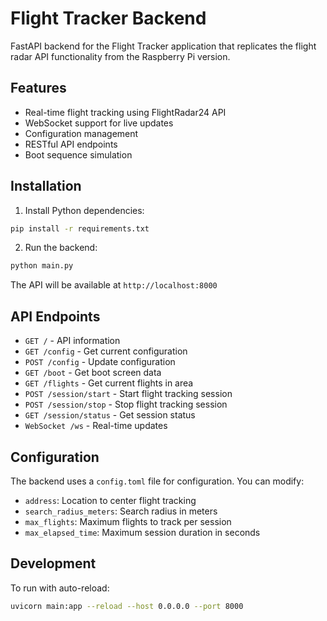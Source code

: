 # Flight Tracker Backend

FastAPI backend for the Flight Tracker application that replicates the flight radar API functionality from the Raspberry Pi version.

## Features

- Real-time flight tracking using FlightRadar24 API
- WebSocket support for live updates
- Configuration management
- RESTful API endpoints
- Boot sequence simulation

## Installation

1. Install Python dependencies:

```bash
pip install -r requirements.txt
```

2. Run the backend:

```bash
python main.py
```

The API will be available at `http://localhost:8000`

## API Endpoints

- `GET /` - API information
- `GET /config` - Get current configuration
- `POST /config` - Update configuration
- `GET /boot` - Get boot screen data
- `GET /flights` - Get current flights in area
- `POST /session/start` - Start flight tracking session
- `POST /session/stop` - Stop flight tracking session
- `GET /session/status` - Get session status
- `WebSocket /ws` - Real-time updates

## Configuration

The backend uses a `config.toml` file for configuration. You can modify:

- `address`: Location to center flight tracking
- `search_radius_meters`: Search radius in meters
- `max_flights`: Maximum flights to track per session
- `max_elapsed_time`: Maximum session duration in seconds

## Development

To run with auto-reload:

```bash
uvicorn main:app --reload --host 0.0.0.0 --port 8000
```
